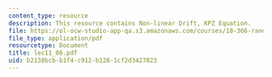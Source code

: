 ```yaml
---
content_type: resource
description: This resource contains Non-linear Drift, KPZ Equation.
file: https://ol-ocw-studio-app-qa.s3.amazonaws.com/courses/18-366-random-walks-and-diffusion-fall-2006/b2138bcbb1f4c912b1281cf2d3427823_lec11_06.pdf
file_type: application/pdf
resourcetype: Document
title: lec11_06.pdf
uid: b2138bcb-b1f4-c912-b128-1cf2d3427823
---
```

